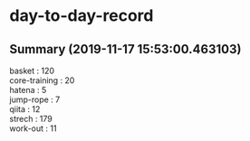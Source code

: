 # day-to-day-record  
## Summary  (2019-11-17 15:53:00.463103)  
basket : 120  
core-training : 20  
hatena : 5  
jump-rope : 7  
qiita : 12  
strech : 179  
work-out : 11  
